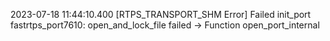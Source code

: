 2023-07-18 11:44:10.400 [RTPS_TRANSPORT_SHM Error] Failed init_port fastrtps_port7610: open_and_lock_file failed -> Function open_port_internal
